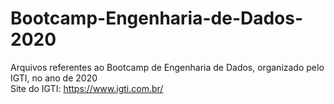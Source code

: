 # Bootcamp-Engenharia-de-Dados-2020
Arquivos referentes ao Bootcamp de Engenharia de Dados, organizado pelo IGTI, no ano de 2020<br>
Site do IGTI: https://www.igti.com.br/

